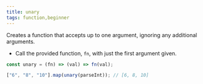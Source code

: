 ```yaml
---
title: unary
tags: function,beginner
---
```


Creates a function that accepts up to one argument, ignoring any additional arguments.

- Call the provided function, `fn`, with just the first argument given.

```js
const unary = (fn) => (val) => fn(val);
```

```js
["6", "8", "10"].map(unary(parseInt)); // [6, 8, 10]
```

